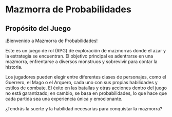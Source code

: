 # Mazmorra de Probabilidades

## Propósito del Juego

¡Bienvenido a Mazmorra de Probabilidades!

Este es un juego de rol (RPG) de exploración de mazmorras donde el azar y la estrategia se encuentran. El objetivo principal es adentrarse en una mazmorra, enfrentarse a diversos monstruos y sobrevivir para contar la historia.

Los jugadores pueden elegir entre diferentes clases de personajes, como el Guerrero, el Mago o el Arquero, cada uno con sus propias habilidades y estilos de combate. El éxito en las batallas y otras acciones dentro del juego no está garantizado; en cambio, se basa en probabilidades, lo que hace que cada partida sea una experiencia única y emocionante.

¿Tendrás la suerte y la habilidad necesarias para conquistar la mazmorra?
